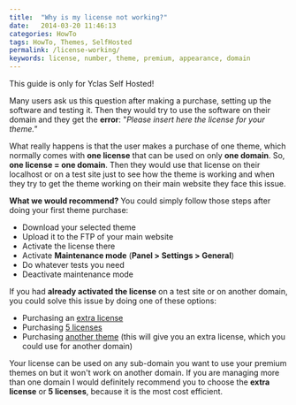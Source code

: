 ```yaml
---
title:  "Why is my license not working?"
date:   2014-03-20 11:46:13
categories: HowTo
tags: HowTo, Themes, SelfHosted
permalink: /license-working/
keywords: license, number, theme, premium, appearance, domain
---
```

<div class="alert alert-warning">
<strong><i class="glyphicon glyphicon-warning-sign"></i> </strong> This guide is only for Yclas Self Hosted!
</div>

Many users ask us this question after making a purchase, setting up the software and testing it. Then they would try to use the software on their domain and they get the **error**: "_Please insert here the license for your theme."_

What really happens is that the user makes a purchase of one theme, which normally comes with **one license** that can be used on only **one domain**. So, **one license = one domain**. Then they would use that license on their localhost or on a test site just to see how the theme is working and when they try to get the theme working on their main website they face this issue.

**What we would recommend?** You could simply follow those steps after doing your first theme purchase: 

* Download your selected theme
* Upload it to the FTP of your main website
* Activate the license there
* Activate **Maintenance mode** (**Panel > Settings > General**)
* Do whatever tests you need
* Deactivate maintenance mode

If you had **already activated the license** on a test site or on another domain, you could solve this issue by doing one of these options:

* Purchasing an [extra license](https://selfhosted.yclas.com/services/one-extra-license.html)
* Purchasing [5 licenses](https://selfhosted.yclas.com/services/theme-license-5-sites.html)
* Purchasing [another theme](https://selfhosted.yclas.com/themes/) (this will give you an extra license, which you could use for another domain)

Your license can be used on any sub-domain you want to use your premium themes on but it won't work on another domain. If you are managing more than one domain I would definitely recommend you to choose the **extra license** or **5 licenses**, because it is the most cost efficient.

